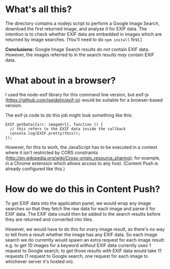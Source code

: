 # What's all this?

The directory contains a nodejs script to perform a Google Image Search,
download the first returned image, and analyse it for EXIF data. The
intention is to check whether EXIF data are embedded in images which
are returned by image searches. (You'll need to do `npm install` first.)

**Conclusions:** Google Image Search results *do not* contain EXIF data.
However, the images referred to in the search results *may* contain
EXIF data.

# What about in a browser?

I used the node-exif library for this command line version, but
exif-js (https://github.com/jseidelin/exif-js) would be suitable for a
browser-based version.

The exif-js code to do this job might look something like this:

```
EXIF.getData({src: imageUrl}, function () {
  // this refers to the EXIF data inside the callback
  console.log(EXIF.pretty(this));
});
```

However, for this to work, the JavaScript has to be executed in a
context where it isn't restricted by CORS constraints
(http://en.wikipedia.org/wiki/Cross-origin_resource_sharing); for example,
in a Chrome extension which allows access to any host. (Content Push
is already configured like this.)

# How do we do this in Content Push?

To get EXIF data into the application panel, we would wrap
any image searches so that they fetch the raw data for each image and
parse it for EXIF data. The EXIF data could then be added to the search
results before they are returned and converted into tiles.

However, we would have to do this for *every* image result, as there's
no way to tell from a result whether the image has any EXIF data. So
each image search we do currently would spawn an extra request for each
image result: e.g. to get 10 images for a keyword *without* EXIF data
currently uses 1 request to Google search; to get those results *with*
EXIF data would take 11 requests (1 request to Google search, one
request for each image to whichever server it's hosted on).
